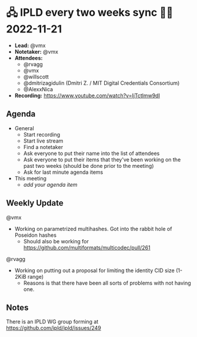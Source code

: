 # 🖧 IPLD every two weeks sync 🙌🏽 2022-11-21

- **Lead:** @vmx
- **Notetaker:** @vmx
- **Attendees:**
  - @rvagg
  - @vmx
  - @willscott
  - @dmitrizagidulin (Dmitri Z. / MIT Digital Credentials Consortium)
  - @AlexxNica
- **Recording:** https://www.youtube.com/watch?v=IjTctlmw9dI


## Agenda

- General
  - Start recording
  - Start live stream
  - Find a notetaker
  - Ask everyone to put their name into the list of attendees
  - Ask everyone to put their items that they've been working on the past two weeks (should be done prior to the meeting)
  - Ask for last minute agenda items
- This meeting
  - _add your agenda item_


## Weekly Update

@vmx
 - Working on parametrized multihashes. Got into the rabbit hole of Poseidon hashes
   - Should also be working for https://github.com/multiformats/multicodec/pull/261 

@rvagg
 - Working on putting out a proposal for limiting the identity CID size (1-2KiB range)
   - Reasons is that there have been all sorts of problems with not having one.



## Notes

<!-- After each call, the notetaker submits a PR to https://github.com/ipld/team-mgmt to store the notes on the meeting-notes folder -->


There is an IPLD WG group forming at https://github.com/ipld/ipld/issues/249
